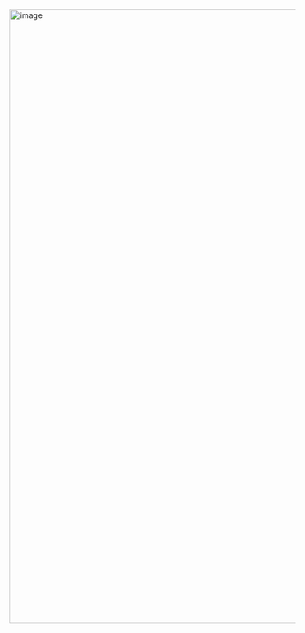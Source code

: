  
<img width="1920" height="1080" alt="image" src="https://github.com/user-attachments/assets/46d2fe44-2bf5-4c66-9202-dc134d0b75d6" />
